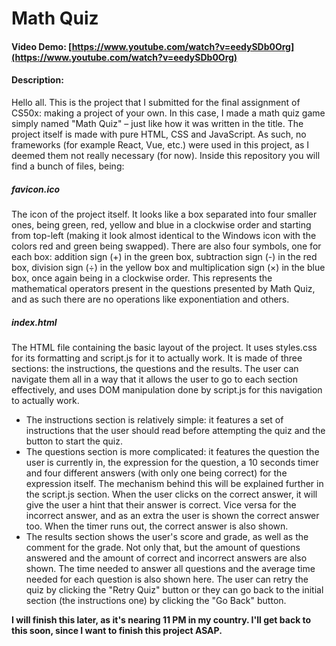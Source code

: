 # Math Quiz
#### Video Demo:  [https://www.youtube.com/watch?v=eedySDb0Org](https://www.youtube.com/watch?v=eedySDb0Org)
#### Description:
Hello all. This is the project that I submitted for the final assignment of CS50x: making a project of your own. In this case, I made a math quiz game simply named "Math Quiz" &ndash; just like how it was written in the title. The project itself is made with pure HTML, CSS and JavaScript. As such, no frameworks (for example React, Vue, etc.) were used in this project, as I deemed them not really necessary (for now). Inside this repository you will find a bunch of files, being:

##### favicon.ico
The icon of the project itself. It looks like a box separated into four smaller ones, being green, red, yellow and blue in a clockwise order and starting from top-left (making it look almost identical to the Windows icon with the colors red and green being swapped). There are also four symbols, one for each box: addition sign (+) in the green box, subtraction sign (-) in the red box, division sign (&div;) in the yellow box and multiplication sign (&times;) in the blue box, once again being in a clockwise order. This represents the mathematical operators present in the questions presented by Math Quiz, and as such there are no operations like exponentiation and others.

##### index.html
The HTML file containing the basic layout of the project. It uses styles.css for its formatting and script.js for it to actually work. It is made of three sections: the instructions, the questions and the results. The user can navigate them all in a way that it allows the user to go to each section effectively, and uses DOM manipulation done by script.js for this navigation to actually work.
* The instructions section is relatively simple: it features a set of instructions that the user should read before attempting the quiz and the button to start the quiz.
* The questions section is more complicated: it features the question the user is currently in, the expression for the question, a 10 seconds timer and four different answers (with only one being correct) for the expression itself. The mechanism behind this will be explained further in the script.js section. When the user clicks on the correct answer, it will give the user a hint that their answer is correct. Vice versa for the incorrect answer, and as an extra the user is shown the correct answer too. When the timer runs out, the correct answer is also shown.
* The results section shows the user's score and grade, as well as the comment for the grade. Not only that, but the amount of questions answered and the amount of correct and incorrect answers are also shown. The time needed to answer all questions and the average time needed for each question is also shown here. The user can retry the quiz by clicking the "Retry Quiz" button or they can go back to the initial section (the instructions one) by clicking the "Go Back" button.

**I will finish this later, as it's nearing 11 PM in my country. I'll get back to this soon, since I want to finish this project ASAP.**
